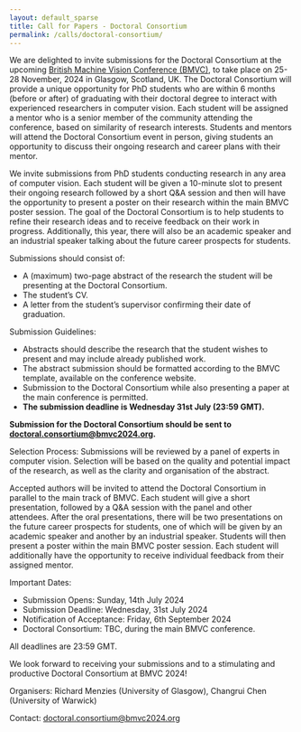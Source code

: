 ```yaml
---
layout: default_sparse
title: Call for Papers - Doctoral Consortium
permalink: /calls/doctoral-consortium/
---
```


We are delighted to invite submissions for the Doctoral Consortium at the upcoming <a href="https://bmvc2024.org">British Machine Vision Conference (BMVC)</a>, to take place on 25-28 November, 2024 in Glasgow, Scotland, UK. The Doctoral Consortium will provide a unique opportunity for PhD students who are within 6 months (before or after) of graduating with their doctoral degree to interact with experienced researchers in computer vision. Each student will be assigned a mentor who is a senior member of the community attending the conference, based on similarity of research interests. Students and mentors will attend the Doctoral Consortium event in person, giving students an opportunity to discuss their ongoing research and career plans with their mentor.

We invite submissions from PhD students conducting research in any area of computer vision. Each student will be given a 10-minute slot to present their ongoing research followed by a short Q&A session and then will have the opportunity to present a poster on their research within the main BMVC poster session. The goal of the Doctoral Consortium is to help students to refine their research ideas and to receive feedback on their work in progress. Additionally, this year, there will also be an academic speaker and an industrial speaker talking about the future career prospects for students.

Submissions should consist of:

- A (maximum) two-page abstract of the research the student will be presenting at the Doctoral Consortium.
- The student’s CV.
- A letter from the student’s supervisor confirming their date of graduation.

Submission Guidelines:

- Abstracts should describe the research that the student wishes to present and may include already published work.
- The abstract submission should be formatted according to the BMVC template, available on the conference website.
- Submission to the Doctoral Consortium while also presenting a paper at the main conference is permitted.
- **The submission deadline is Wednesday 31st July (23:59 GMT).**

**Submission for the Doctoral Consortium should be sent to <doctoral.consortium@bmvc2024.org>.**

Selection Process: Submissions will be reviewed by a panel of experts in computer vision. Selection will be based on the quality and potential impact of the research, as well as the clarity and organisation of the abstract.

Accepted authors will be invited to attend the Doctoral Consortium in parallel to the main track of BMVC. Each student will give a short presentation, followed by a Q&A session with the panel and other attendees. After the oral presentations, there will be two presentations on the future career prospects for students, one of which will be given by an academic speaker and another by an industrial speaker.  Students will then present a poster within the main BMVC poster session. Each student will additionally have the opportunity to receive individual feedback from their assigned mentor.

Important Dates:

- Submission Opens: Sunday, 14th July 2024
- Submission Deadline: Wednesday, 31st July 2024
- Notification of Acceptance: Friday, 6th September 2024
- Doctoral Consortium: TBC, during the main BMVC conference.

All deadlines are 23:59 GMT.

We look forward to receiving your submissions and to a stimulating and productive Doctoral Consortium at BMVC 2024!

Organisers: Richard Menzies (University of Glasgow), Changrui Chen (University of Warwick)

Contact: <doctoral.consortium@bmvc2024.org>
